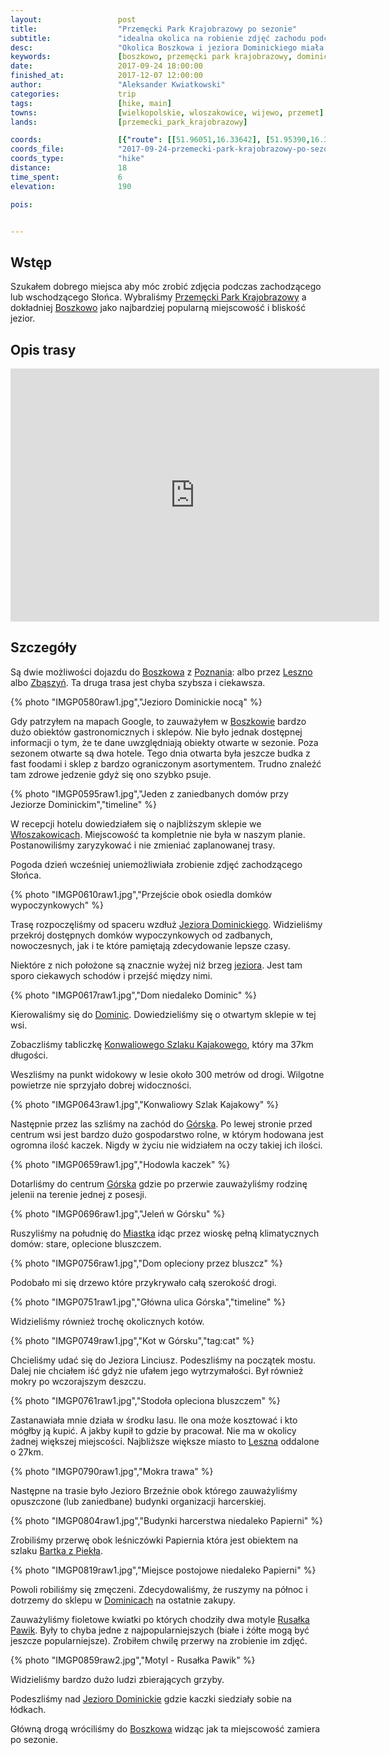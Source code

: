 ```yaml
---
layout:                 post
title:                  "Przemęcki Park Krajobrazowy po sezonie"
subtitle:               "idealna okolica na robienie zdjęć zachodu podczas najgorszej możliwej pogody, największa hodowla kaczek jaką widziałem, oraz stare, klimatyczne budynki"
desc:                   "Okolica Boszkowa i jeziora Dominickiego miała być najleszą opcją na robienie zdjęć zachodu i wschodu. Niestety pogoda tego dnia "
keywords:               [boszkowo, przemęcki park krajobrazowy, dominice, jezioro dominickie, konwaliowy szlak kajakowy, papiernia, bartek z piekła]
date:                   2017-09-24 18:00:00
finished_at:            2017-12-07 12:00:00
author:                 "Aleksander Kwiatkowski"
categories:             trip
tags:                   [hike, main]
towns:                  [wielkopolskie, wloszakowice, wijewo, przemet]
lands:                  [przemecki_park_krajobrazowy]

coords:                 [{"route": [[51.96051,16.33642], [51.95390,16.33771], [51.93638,16.29265], [51.94009,16.25918], [51.93088,16.25703], [51.91945,16.28973], [51.92950,16.28836], [51.93644,16.29248]], "type": "hike"}]
coords_file:            "2017-09-24-przemecki-park-krajobrazowy-po-sezonie.json"
coords_type:            "hike"
distance:               18
time_spent:             6
elevation:              190  

pois:


---
```


[wiki-boszkowo]: https://pl.wikipedia.org/wiki/Boszkowo
[wiki-poznan]: https://pl.wikipedia.org/wiki/Pozna%C5%84
[wiki-leszno]: https://pl.wikipedia.org/wiki/Leszno
[wiki-zbaszyn]: https://pl.wikipedia.org/wiki/Zb%C4%85szy%C5%84
[wiki-wloszakowice]: https://pl.wikipedia.org/wiki/W%C5%82oszakowice
[wiki-jezioro-dominickie]: https://pl.wikipedia.org/wiki/Jezioro_Dominickie
[wiki-dominice]: https://pl.wikipedia.org/wiki/Dominice
[wiki-gorsko]: https://pl.wikipedia.org/wiki/G%C3%B3rsko_(wojew%C3%B3dztwo_wielkopolskie)
[wiki-miastko]: https://pl.wikipedia.org/wiki/Miastko_(wojew%C3%B3dztwo_wielkopolskie)
[wiki-przemecki-park]: https://pl.wikipedia.org/wiki/Przem%C4%99cki_Park_Krajobrazowy
[wiki-szlak-konwaliowy]: https://pl.wikipedia.org/wiki/Szlak_Konwaliowy
[wiki-rusalka-pawik]: https://pl.wikipedia.org/wiki/Rusa%C5%82ka_pawik

[bartek-z-piekla]: http://e-boszkowo.pl/index.php?id=60&id_artykulu=28

Wstęp
-----

Szukałem dobrego miejsca aby móc zrobić zdjęcia podczas zachodzącego
lub wschodzącego Słońca. Wybraliśmy [Przemęcki Park Krajobrazowy][wiki-przemecki-park]
a dokładniej [Boszkowo][wiki-boszkowo] jako najbardziej popularną
miejscowość i bliskość jezior.

Opis trasy
----------

<iframe height='405' width='590' frameborder='0' allowtransparency='true' scrolling='no' src='https://www.strava.com/activities/1200070658/embed/0e82931e7b3e4d7027254241b022099d068d9740'></iframe>

Szczegóły
---------

Są dwie możliwości dojazdu do [Boszkowa][wiki-boszkowo] z
[Poznania][wiki-poznan]: albo przez [Leszno][wiki-leszno] albo
[Zbąszyń][wiki-zbaszyn]. Ta druga trasa jest chyba szybsza i ciekawsza.

{% photo "IMGP0580raw1.jpg","Jezioro Dominickie nocą" %}

Gdy patrzyłem na mapach Google, to zauważyłem w
[Boszkowie][wiki-boszkowo] bardzo dużo obiektów gastronomicznych i sklepów.
Nie było jednak dostępnej informacji o tym, że te dane uwzględniają obiekty otwarte w
sezonie.
Poza sezonem otwarte są dwa hotele.
Tego dnia otwarta była jeszcze budka z fast foodami
i sklep z bardzo ograniczonym asortymentem. Trudno znaleźć tam zdrowe jedzenie gdyż
się ono szybko psuje.

{% photo "IMGP0595raw1.jpg","Jeden z zaniedbanych domów przy Jeziorze Dominickim","timeline" %}

W recepcji hotelu dowiedziałem się o najbliższym sklepie we [Włoszakowicach][wiki-wloszakowice].
Miejscowość ta kompletnie nie była w naszym planie. Postanowiliśmy zaryzykować
i nie zmieniać zaplanowanej trasy.

Pogoda dzień wcześniej uniemożliwiała zrobienie zdjęć zachodzącego Słońca.

{% photo "IMGP0610raw1.jpg","Przejście obok osiedla domków wypoczynkowych" %}

Trasę rozpoczęliśmy od spaceru wzdłuż [Jeziora Dominickiego][wiki-jezioro-dominickie].
Widzieliśmy przekrój dostępnych domków wypoczynkowych od zadbanych, nowoczesnych, jak i
te które pamiętają zdecydowanie lepsze czasy.

Niektóre z nich położone są znacznie wyżej niż brzeg [jeziora][wiki-jezioro-dominickie].
Jest tam sporo ciekawych schodów i przejść między nimi.

{% photo "IMGP0617raw1.jpg","Dom niedaleko Dominic" %}

Kierowaliśmy się do [Dominic][wiki-dominice]. Dowiedzieliśmy się o otwartym sklepie
w tej wsi.

Zobaczliśmy tabliczkę [Konwaliowego Szlaku Kajakowego][wiki-szlak-konwaliowy],
który ma 37km długości.

Weszliśmy na punkt widokowy w lesie około 300 metrów od drogi. Wilgotne
powietrze nie sprzyjało dobrej widoczności.

{% photo "IMGP0643raw1.jpg","Konwaliowy Szlak Kajakowy" %}

Następnie przez las szliśmy na zachód do [Górska][wiki-gorsko].
Po lewej stronie przed centrum wsi jest bardzo dużo gospodarstwo rolne, w którym
hodowana jest ogromna ilość kaczek. Nigdy w życiu nie widziałem na oczy
takiej ich ilości.

{% photo "IMGP0659raw1.jpg","Hodowla kaczek" %}

Dotarliśmy do centrum [Górska][wiki-gorsko] gdzie po przerwie zauważyliśmy
rodzinę jelenii na terenie jednej z posesji.

{% photo "IMGP0696raw1.jpg","Jeleń w Górsku" %}

Ruszyliśmy na południę do [Miastka][wiki-miastko] idąc przez wioskę pełną
klimatycznych domów: stare, oplecione bluszczem.

{% photo "IMGP0756raw1.jpg","Dom opleciony przez bluszcz" %}

Podobało mi się drzewo które przykrywało całą szerokość drogi.

{% photo "IMGP0751raw1.jpg","Główna ulica Górska","timeline" %}

Widzieliśmy również trochę okolicznych kotów.

{% photo "IMGP0749raw1.jpg","Kot w Górsku","tag:cat" %}

Chcieliśmy udać się do Jeziora Linciusz.
Podeszliśmy na początek mostu. Dalej nie chciałem iść gdyż nie ufałem
jego wytrzymałości. Był również mokry po wczorajszym deszczu.

{% photo "IMGP0761raw1.jpg","Stodoła opleciona bluszczem" %}

Zastanawiała mnie działa w środku lasu. Ile ona może kosztować i kto
mógłby ją kupić. A jakby kupił to gdzie by pracował. Nie ma
w okolicy żadnej większej miejscości. Najbliższe większe miasto to
[Leszna][wiki-leszno] oddalone o 27km.

{% photo "IMGP0790raw1.jpg","Mokra trawa" %}

Następne na trasie było Jezioro Brzeźnie
obok którego zauważyliśmy opuszczone (lub zaniedbane) budynki
organizacji harcerskiej.

{% photo "IMGP0804raw1.jpg","Budynki harcerstwa niedaleko Papierni" %}

Zrobiliśmy przerwę obok leśniczówki Papiernia która jest obiektem na
szlaku [Bartka z Piekła][bartek-z-piekla].

{% photo "IMGP0819raw1.jpg","Miejsce postojowe niedaleko Papierni" %}

Powoli robiliśmy się zmęczeni. Zdecydowaliśmy, że ruszymy na północ
i dotrzemy do sklepu w [Dominicach][wiki-dominice] na ostatnie
zakupy.

Zauważyliśmy fioletowe kwiatki po których chodziły dwa motyle
[Rusałka Pawik][wiki-rusalka-pawik]. Były to
chyba jedne z najpopularniejszych (białe i żółte mogą być jeszcze popularniejsze).
Zrobiłem chwilę przerwy na zrobienie im zdjęć.

{% photo "IMGP0859raw2.jpg","Motyl - Rusałka Pawik" %}

Widzieliśmy bardzo dużo ludzi zbierających grzyby.

Podeszliśmy nad [Jezioro Dominickie][wiki-jezioro-dominickie] gdzie kaczki
siedziały sobie na łódkach.

Główną drogą wróciliśmy do [Boszkowa][wiki-boszkowo] widząc jak ta miejscowość
zamiera po sezonie.
